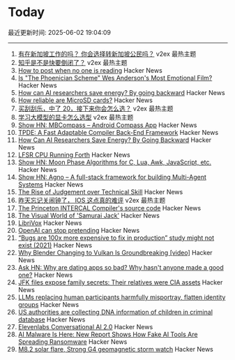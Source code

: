 # Today

最近更新时间: 2025-06-02 19:04:09

--- 
1. [有在新加坡工作的吗？ 你会选择转新加坡公民吗？](https://www.v2ex.com/t/1135831) v2ex 最热主题
2. [知乎是不是快要倒闭了？](https://www.v2ex.com/t/1135810) v2ex 最热主题
3. [How to post when no one is reading](https://www.jeetmehta.com/posts/thrive-in-obscurity) Hacker News
4. [Is "The Phoenician Scheme" Wes Anderson's Most Emotional Film?](https://www.newyorker.com/magazine/2025/06/09/the-phoenician-scheme-movie-review) Hacker News
5. [How can AI researchers save energy? By going backward](https://www.quantamagazine.org/how-can-ai-researchers-save-energy-by-going-backward-20250530/) Hacker News
6. [How reliable are MicroSD cards?](https://old.reddit.com/r/raspberry_pi/comments/1l0v25s/how_reliable_are_microsd_cards_well_as_it_turns/) Hacker News
7. [买刮刮乐，中了 20，接下来你会怎么选？](https://www.v2ex.com/t/1135800) v2ex 最热主题
8. [学习大模型的显卡怎么选型](https://www.v2ex.com/t/1135792) v2ex 最热主题
9. [Show HN: MBCompass – Android Compass App](https://github.com/MubarakNative/MBCompass) Hacker News
10. [TPDE: A Fast Adaptable Compiler Back-End Framework](https://arxiv.org/abs/2505.22610) Hacker News
11. [How Can AI Researchers Save Energy? By Going Backward](https://www.quantamagazine.org/how-can-ai-researchers-save-energy-by-going-backward-20250530/) Hacker News
12. [LFSR CPU Running Forth](https://github.com/howerj/lfsr-vhdl) Hacker News
13. [Show HN: Moon Phase Algorithms for C, Lua, Awk, JavaScript, etc.](https://github.com/oliverkwebb/moonphase) Hacker News
14. [Show HN: Agno – A full-stack framework for building Multi-Agent Systems](https://github.com/agno-agi/agno) Hacker News
15. [The Rise of Judgement over Technical Skill](https://notsocommonthoughts.com/blog/ai-and-judgement/) Hacker News
16. [昨天忘记关闹钟了， IOS 这点真的难评](https://www.v2ex.com/t/1135788) v2ex 最热主题
17. [The Princeton INTERCAL Compiler's source code](https://esoteric.codes/blog/published-for-the-first-time-the-original-intercal72-compiler-code) Hacker News
18. [The Visual World of 'Samurai Jack'](https://animationobsessive.substack.com/p/the-visual-world-of-samurai-jack) Hacker News
19. [LibriVox](https://librivox.org/) Hacker News
20. [OpenAI can stop pretending](https://www.theatlantic.com/technology/archive/2025/05/openai-nonprofit-pbc/682979/) Hacker News
21. [“Bugs are 100x more expensive to fix in production” study might not exist (2021)](https://www.theregister.com/2021/07/22/bugs_expense_bs/) Hacker News
22. [Why Blender Changing to Vulkan Is Groundbreaking [video]](https://www.youtube.com/watch?v=7cta91Y53gs) Hacker News
23. [Ask HN: Why are dating apps so bad? Why hasn't anyone made a good one?](https://news.ycombinator.com/item?id=44154162) Hacker News
24. [JFK files expose family secrets: Their relatives were CIA assets](https://www.washingtonpost.com/investigations/2025/03/22/family-secrets-jfk-files-cia-assets/) Hacker News
25. [LLMs replacing human participants harmfully misportray, flatten identity groups](https://arxiv.org/abs/2402.01908) Hacker News
26. [US authorities are collecting DNA information of children in criminal database](https://www.theguardian.com/us-news/2025/may/31/cbp-dna-collection-children-immigrants) Hacker News
27. [Elevenlabs Conversational AI 2.0](https://elevenlabs.io/blog/conversational-ai-2-0) Hacker News
28. [AI Malware Is Here: New Report Shows How Fake AI Tools Are Spreading Ransomware](https://blog.talosintelligence.com/fake-ai-tool-installers/) Hacker News
29. [M8.2 solar flare, Strong G4 geomagnetic storm watch](https://www.spaceweatherlive.com/en/news/view/581/20250531-m8-2-solar-flare-strong-g4-geomagnetic-storm-watch.html) Hacker News
